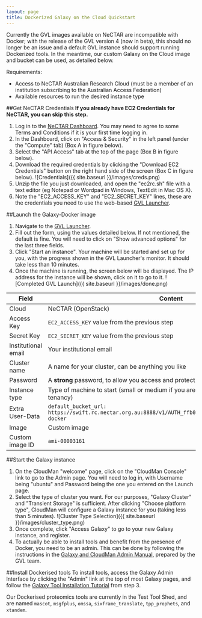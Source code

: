 ```yaml
---
layout: page
title: Dockerized Galaxy on the Cloud Quickstart
---
```

Currently the GVL images available on NeCTAR are incompatible with Docker; with the release of the GVL version 4 (now in beta), this should no longer be an issue and a default GVL instance should support running Dockerized tools. In the meantime, our custom Galaxy on the Cloud image and bucket can be used, as detailed below.

Requirements:

- Access to NeCTAR Australian Research Cloud (must be a member of an institution subscribing to the Australian Access Federation)
- Available resources to run the desired instance type

##Get NeCTAR Credentials
**If you already have EC2 Credentials for NeCTAR, you can skip this step.**

1. Log in to the [NeCTAR Dashboard](https://dashboard.rc.nectar.org.au). You may need to agree to some Terms and Conditions if it is your first time logging in.
2. In the Dashboard, click on "Access & Security" in the left panel (under the "Compute" tab) (Box A in figure below).
3. Select the "API Access" tab at the top of the page (Box B in figure below).
4. Download the required credentials by clicking the "Download EC2 Credentials" button on the right hand side of the screen (Box C in figure below).
![Credentials]({{ site.baseurl }}/images/creds.png)
5. Unzip the file you just downloaded, and open the "ec2rc.sh" file with a text editor (eg Notepad or Wordpad in Windows, TextEdit in Mac OS X).
6. Note the "EC2_ACCESS_KEY" and "EC2_SECRET_KEY" lines, these are the credentials you need to use the web-based [GVL Launcher](http://launch.genome.edu.au).

##Launch the Galaxy-Docker image
1. Navigate to the [GVL Launcher](http://launch.genome.edu.au).
2. Fill out the form, using the values detailed below. If not mentioned, the default is fine. You will need to click on "Show advanced options" for the last three fields.
3. Click "Start an instance". Your machine will be started and set up for you, with the progress shown in the GVL Launcher's monitor. It should take less than 10 minutes.
4. Once the machine is running, the screen below will be displayed. The IP address for the instance will be shown, click on it to go to it.
![Completed GVL Launch]({{ site.baseurl }}/images/done.png)

Field               | Content
------------------- | -------
Cloud               | NeCTAR (OpenStack)
Access Key          | `EC2_ACCESS_KEY` value from the previous step
Secret Key          | `EC2_SECRET_KEY` value from the previous step
Institutional email | Your institutional email
Cluster name        | A name for your cluster, can be anything you like
Password            | A **strong** password, to allow you access and protect against attacks
Instance type       | Type of machine to start (small or medium if you are using the default personal tenancy)
Extra User-Data     | `default_bucket_url: https://swift.rc.nectar.org.au:8888/v1/AUTH_ffb00634530a4c37a0b8b08c48068adf/cm-docker`
Image               | Custom image
Custom image ID     | `ami-00003161`

##Start the Galaxy instance
1. On the CloudMan "welcome" page, click on the "CloudMan Console" link to go to the Admin page. You will need to log in, with Username being "ubuntu" and Password being the one you entered on the Launch page.
2. Select the type of cluster you want. For our purposes, "Galaxy Cluster" and "Transient Storage" is sufficient. After clicking "Choose platform type", CloudMan will configure a Galaxy instance for you (taking less than 5 minutes).
![Cluster Type Selection]({{ site.baseurl }}/images/cluster_type.png)
3. Once complete, click "Access Galaxy" to go to your new Galaxy instance, and register.
4. To actually be able to install tools and benefit from the presence of Docker, you need to be an admin. This can be done by following the instructions in the [Galaxy and CloudMan Admin Manual](https://docs.google.com/document/d/1x88f1Eyg_hJLUw-pI0zCUMv6EJI32pLnUOOeVkGdA3Q/pub), prepared by the GVL team.

##Install Dockerised tools
To install tools, access the Galaxy Admin Interface by clicking the "Admin" link at the top of most Galaxy pages, and follow the [Galaxy Tool Installation Tutorial](https://wiki.galaxyproject.org/Admin/Tools/AddToolFromToolShedTutorial) from step 3.

Our Dockerised proteomics tools are currently in the Test Tool Shed, and are named `mascot`, `msgfplus`, `omssa`, `sixframe_translate`, `tpp_prophets`, and `xtandem`.

